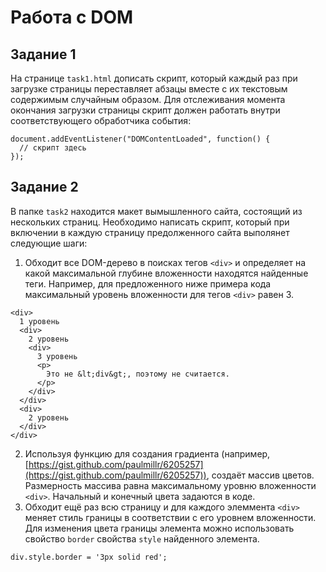 # Работа с DOM

## Задание 1

На странице `task1.html` дописать скрипт, который каждый раз при загрузке страницы переставляет абзацы вместе с их текстовым содержимым случайным образом. Для отслеживания момента окончания загрузки страницы скрипт должен работать внутри соответствующего обработчика события:

```
document.addEventListener("DOMContentLoaded", function() {
  // скрипт здесь
});
```

## Задание 2

В папке `task2` находится макет вымышленного сайта, состоящий из нескольких страниц. Необходимо написать скрипт, который при включении в каждую страницу предолженного сайта выполянет следующие шаги:

1. Обходит все DOM-дерево в поисках тегов `<div>` и определяет на какой максимальной глубине вложенности находятся найденные теги. Например, для предложенного ниже примера кода максимальный уровень вложенности для тегов `<div>` равен 3.
```
<div>
  1 уровень
  <div>
    2 уровень
    <div>
      3 уровень
      <p>
        Это не &lt;div&gt;, поэтому не считается.
      </p>
    </div>
  </div>
  <div>
    2 уровень
  </div>
</div>
```
2. Используя функцию для создания градиента (например, [https://gist.github.com/paulmillr/6205257](https://gist.github.com/paulmillr/6205257)), создаёт массив цветов. Размерность массива равна максимальному уровню вложенности `<div>`. Начальный и конечный цвета задаются в коде.
3. Обходит ещё раз всю страницу и для каждого элеммента `<div>` меняет стиль границы в соответствии с его уровнем вложенности. Для изменения цвета границы элемента можно использовать свойство `border` свойства `style` найденного элемента.
```
div.style.border = '3px solid red';
```
